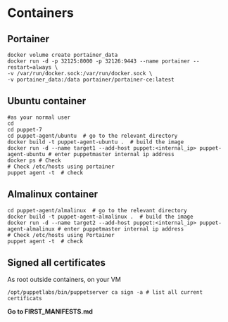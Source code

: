 # Containers


## Portainer
```shell
docker volume create portainer_data
docker run -d -p 32125:8000 -p 32126:9443 --name portainer --restart=always \
-v /var/run/docker.sock:/var/run/docker.sock \
-v portainer_data:/data portainer/portainer-ce:latest
```

## Ubuntu container
```shell
#as your normal user
cd 
cd puppet-7
cd puppet-agent/ubuntu  # go to the relevant directory
docker build -t puppet-agent-ubuntu .  # build the image
docker run -d --name target1 --add-host puppet:<internal_ip> puppet-agent-ubuntu # enter puppetmaster internal ip address 
docker ps # Check
# Check /etc/hosts using portainer
puppet agent -t  # check 
```

## Almalinux container
```shell
cd puppet-agent/almalinux  # go to the relevant directory
docker build -t puppet-agent-almalinux .  # build the image
docker run -d --name target2 --add-host puppet:<internal_ip> puppet-agent-almalinux # enter puppetmaster internal ip address 
# Check /etc/hosts using Portainer
puppet agent -t  # check 
```

## Signed all certificates
As root outside containers, on your VM
```shell
/opt/puppetlabs/bin/puppetserver ca sign -a # list all current certificats
```

**Go to FIRST_MANIFESTS.md**